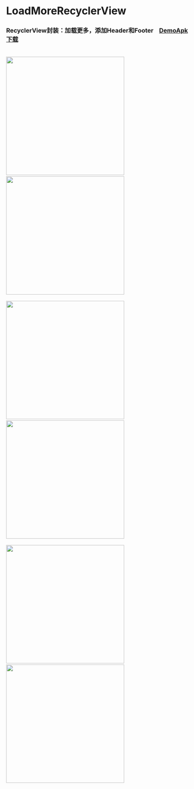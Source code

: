 # LoadMoreRecyclerView
### RecyclerView封装：加载更多，添加Header和Footer &nbsp;&nbsp;&nbsp;[DemoApk下载](https://fir.im/7k3w?release_id=595ca138959d696e38000781) <br/><br/>

  <img src="https://github.com/wpq2014/LoadMoreRecyclerView/blob/master/images/HeaderAndFooter.gif" width="320px"/>&nbsp;&nbsp;&nbsp;&nbsp;<img src="https://github.com/wpq2014/LoadMoreRecyclerView/blob/master/images/LinearLayoutManager.gif" width="320px"/> <br/><br/>
  <img src="https://github.com/wpq2014/LoadMoreRecyclerView/blob/master/images/GridLayoutManager.gif" width="320px"/>&nbsp;&nbsp;&nbsp;&nbsp;<img src="https://github.com/wpq2014/LoadMoreRecyclerView/blob/master/images/StaggeredGridLayoutManager.gif" width="320px"/> <br/><br/>
  <img src="https://github.com/wpq2014/LoadMoreRecyclerView/blob/master/images/MultiViewType1.gif" width="320px"/>&nbsp;&nbsp;&nbsp;&nbsp;<img src="https://github.com/wpq2014/LoadMoreRecyclerView/blob/master/images/MultiViewType2.gif" width="320px"/> <br/>

